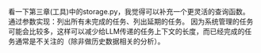 看一下第三章(工具)中的storage.py，我觉得可以补充一个更灵活的查询函数。
通过参数实现：列出所有未完成的任务、列出延期的任务。
因为系统管理的任务可能会比较多，这样可以减少给LLM传递的任务上下文的长度，而已经完成的任务通常是不关注的（除非做历史数据相关的分析）。